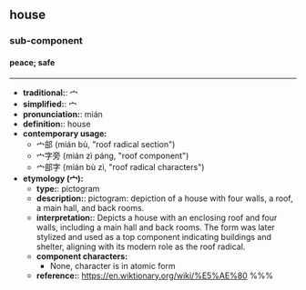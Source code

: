 ## house
### sub-component
#### peace; safe
---
- **traditional:**: 宀
- **simplified:**: 宀
- **pronunciation:**: mián
- **definition:**: house
- **contemporary usage:**
  - 宀部 (mián bù, "roof radical section")
  - 宀字旁 (mián zì páng, "roof component")
  - 宀部字 (mián bù zì, "roof radical characters")
- **etymology (宀):**
  - **type:**: pictogram
  - **description:**: pictogram: depiction of a house with four walls, a roof, a main hall, and back rooms.
  - **interpretation:**: Depicts a house with an enclosing roof and four walls, including a main hall and back rooms. The form was later stylized and used as a top component indicating buildings and shelter, aligning with its modern role as the roof radical.
  - **component characters:**
    - None, character is in atomic form
  - **reference:**: https://en.wiktionary.org/wiki/%E5%AE%80
%%%